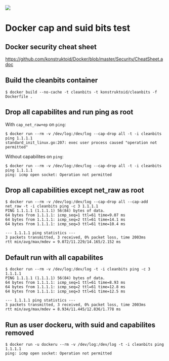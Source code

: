 [![](https://images.microbadger.com/badges/image/konstruktoid/cleanbits.svg)](https://microbadger.com/images/konstruktoid/cleanbits "Cleanbits")

# Docker cap and suid bits test

## Docker security cheat sheet

https://github.com/konstruktoid/Docker/blob/master/Security/CheatSheet.adoc

## Build the cleanbits container

`$ docker build --no-cache -t cleanbits -t konstruktoid/cleanbits -f Dockerfile .`

## Drop all capabilites and run ping as root

With `cap_net_raw+ep` on `ping`:

```
$ docker run --rm -v /dev/log:/dev/log --cap-drop all -t -i cleanbits ping 1.1.1.1
standard_init_linux.go:207: exec user process caused "operation not permitted"
```

Without capabilites on `ping`:

```
$ docker run --rm -v /dev/log:/dev/log --cap-drop all -t -i cleanbits ping 1.1.1.1
ping: icmp open socket: Operation not permitted
```

## Drop all capabilities except net_raw as root

```
$ docker run --rm -v /dev/log:/dev/log --cap-drop all --cap-add net_raw -t -i cleanbits ping -c 3 1.1.1.1
PING 1.1.1.1 (1.1.1.1) 56(84) bytes of data.
64 bytes from 1.1.1.1: icmp_seq=1 ttl=61 time=9.07 ms
64 bytes from 1.1.1.1: icmp_seq=2 ttl=61 time=14.1 ms
64 bytes from 1.1.1.1: icmp_seq=3 ttl=61 time=10.4 ms

--- 1.1.1.1 ping statistics ---
3 packets transmitted, 3 received, 0% packet loss, time 2003ms
rtt min/avg/max/mdev = 9.072/11.229/14.165/2.152 ms
```

## Default run with all capabilites

```
$ docker run --rm -v /dev/log:/dev/log -t -i cleanbits ping -c 3 1.1.1.1
PING 1.1.1.1 (1.1.1.1) 56(84) bytes of data.
64 bytes from 1.1.1.1: icmp_seq=1 ttl=61 time=8.93 ms
64 bytes from 1.1.1.1: icmp_seq=2 ttl=61 time=12.8 ms
64 bytes from 1.1.1.1: icmp_seq=3 ttl=61 time=12.5 ms

--- 1.1.1.1 ping statistics ---
3 packets transmitted, 3 received, 0% packet loss, time 2003ms
rtt min/avg/max/mdev = 8.934/11.445/12.836/1.778 ms
```

## Run as user dockeru, with suid and capabilites removed

```
$ docker run -u dockeru --rm -v /dev/log:/dev/log -t -i cleanbits ping 1.1.1.1
ping: icmp open socket: Operation not permitted
```
